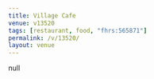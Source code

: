 ```yaml
---
title: Village Cafe
venue: v13520
tags: [restaurant, food, "fhrs:565871"]
permalink: /v/13520/
layout: venue
---
```

null